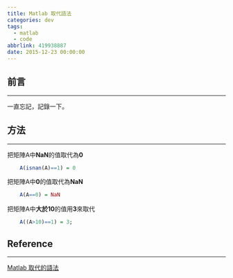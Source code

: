 ```yaml
---
title: Matlab 取代語法
categories: dev
tags:
  - matlab
  - code
abbrlink: 419938887
date: 2015-12-23 00:00:00
---
```


## 前言
----------
一直忘記，記錄一下。

<!--more-->

## 方法
----------

把矩陣A中**NaN**的值取代為**0**
```r
    A(isnan(A)==1) = 0
```

把矩陣A中**0**的值取代為**NaN**
```r
    A(A==0) = NaN
```

把矩陣A中**大於10**的值用**3**來取代
```r
    A((A>10)==1) = 3;
```


## Reference
----------
[Matlab 取代的語法](https://goo.gl/AVsQmr)
